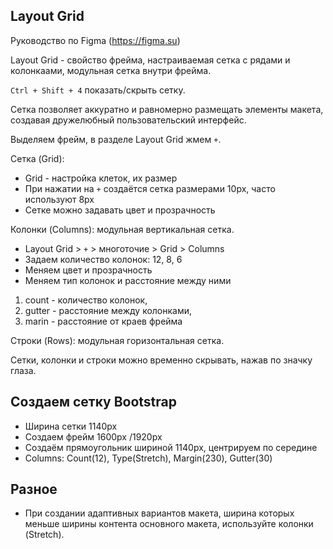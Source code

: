## Layout Grid
Руководство по Figma (https://figma.su)

Layout Grid - свойство фрейма, настраиваемая сетка с рядами и колонкаами, модульная сетка внутри фрейма.

`Ctrl + Shift + 4` показать/скрыть сетку.

Сетка позволяет аккуратно и равномерно размещать элементы макета, создавая дружелюбный пользовательский интерфейс.

Выделяем фрейм, в разделе Layout Grid жмем `+`.

Сетка (Grid):
* Grid - настройка клеток, их размер
* При нажатии на `+` создаётся сетка размерами 10px, часто используют 8px
* Сетке можно задавать цвет и прозрачность

Колонки (Columns): модульная вертикальная сетка.
* Layout Grid > `+` > многоточие > Grid > Columns
* Задаем количество колонок: 12, 8, 6
* Меняем цвет и прозрачность
* Меняем тип колонок и расстояние между ними

1. count - количество колонок,
2. gutter - расстояние между колонками,
3. marin - расстояние от краев фрейма

Строки (Rows): модульная горизонтальная сетка.

Сетки, колонки и строки можно временно скрывать, нажав по значку глаза.

## Создаем сетку Bootstrap
* Ширина сетки 1140px
* Создаем фрейм 1600px /1920px
* Создаём прямоугольник шириной 1140px, центрируем по середине 
* Columns: Count(12), Type(Stretch), Margin(230), Gutter(30)

## Разное
* При создании адаптивных вариантов макета, ширина которых меньше ширины контента основного макета, используйте колонки (Stretch).

